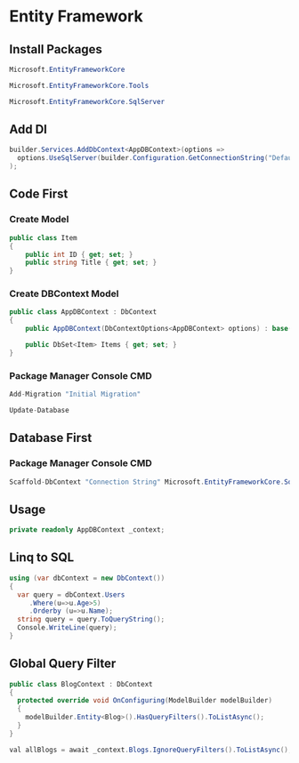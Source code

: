 # Entity Framework

## Install Packages 
```  cs
Microsoft.EntityFrameworkCore
```
```  cs
Microsoft.EntityFrameworkCore.Tools
```
``` cs
Microsoft.EntityFrameworkCore.SqlServer
```
## Add DI
```  cs
builder.Services.AddDbContext<AppDBContext>(options =>
  options.UseSqlServer(builder.Configuration.GetConnectionString("DefaultConnectionString"))
);
```

## Code First 
### Create Model
```  cs
public class Item
{
    public int ID { get; set; } 
    public string Title { get; set; }
}
```  
### Create DBContext Model
```  cs
public class AppDBContext : DbContext
{
    public AppDBContext(DbContextOptions<AppDBContext> options) : base(options) { }

    public DbSet<Item> Items { get; set; }
}
```

### Package Manager Console CMD
```  cs
Add-Migration "Initial Migration"
```
```  cs
Update-Database
```

## Database First 
### Package Manager Console CMD
```  cs
Scaffold-DbContext "Connection String" Microsoft.EntityFrameworkCore.SqlServer -ContextDir DataFolder -OutputDir Models -DataAnnotation
```

## Usage 
```  cs
private readonly AppDBContext _context;
```

## Linq to SQL 
``` cs
using (var dbContext = new DbContext())
{
  var query = dbContext.Users
     .Where(u=>u.Age>5)
     .Orderby (u=>u.Name);
  string query = query.ToQueryString();
  Console.WriteLine(query);
}
```

## Global Query Filter
```  cs title="BlogContext.cs"
public class BlogContext : DbContext
{
  protected override void OnConfiguring(ModelBuilder modelBuilder)
  {
    modelBuilder.Entity<Blog>().HasQueryFilters().ToListAsync();
  }
}
```
``` cs title="To disable it"
val allBlogs = await _context.Blogs.IgnoreQueryFilters().ToListAsync();
```
